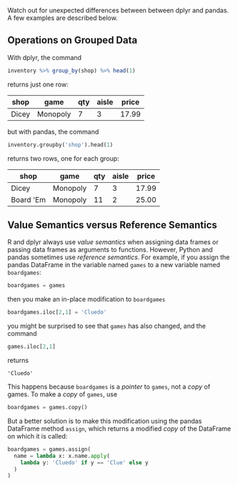 Watch out for unexpected differences between between dplyr and pandas. A few examples are described below.

## Operations on Grouped Data

With dplyr, the command

```r
inventory %>% group_by(shop) %>% head(1)
```

returns just one row:

| shop      | game     | qty | aisle | price |
|-----------|----------|-----|-------|-------|
| Dicey     | Monopoly | 7   | 3     | 17.99 |


but with pandas, the command

```python
inventory.groupby('shop').head(1)
```

returns two rows, one for each group:

| shop      | game     | qty | aisle | price |
|-----------|----------|-----|-------|-------|
| Dicey     | Monopoly | 7   | 3     | 17.99 |
| Board 'Em | Monopoly | 11  | 2     | 25.00 |

## Value Semantics versus Reference Semantics

R and dplyr always use _value semantics_ when assigning data frames or passing data frames as arguments to functions. However, Python and pandas sometimes use _reference semantics_. For example, if you assign the pandas DataFrame in the variable named `games` to a new variable named `boardgames`:

```python
boardgames = games
```

then you make an in-place modification to `boardgames`

```python
boardgames.iloc[2,1] = 'Cluedo'
```

you might be surprised to see that `games` has also changed, and the command

```python
games.iloc[2,1]
```

returns

```
'Cluedo'
```

This happens because `boardgames` is a _pointer_ to `games`, not a _copy_ of games. To make a _copy_ of `games`, use

```python
boardgames = games.copy()
```
But a better solution is to make this modification using the pandas DataFrame method `assign`, which returns a modified _copy_ of the DataFrame on which it is called:

```python
boardgames = games.assign(
  name = lambda x: x.name.apply(
    lambda y: 'Cluedo' if y == 'Clue' else y
  )
)
```

